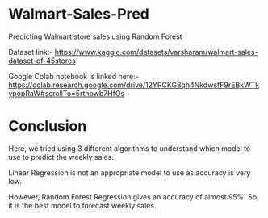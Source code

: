 # Walmart-Sales-Pred
Predicting Walmart store sales using Random Forest

Dataset link:- https://www.kaggle.com/datasets/varsharam/walmart-sales-dataset-of-45stores

Google Colab notebook is linked here:- https://colab.research.google.com/drive/12YRCKG8qh4NkdwsfF9rEBkWTkypopRaW#scrollTo=5rthbwb7HfOs

# Conclusion

Here, we tried using 3 different algorithms to understand which model to use to predict the weekly sales.

Linear Regression is not an appropriate model to use as accuracy is very low.

However, Random Forest Regression gives an accuracy of almost 95%. So, it is the best model to forecast weekly sales.
